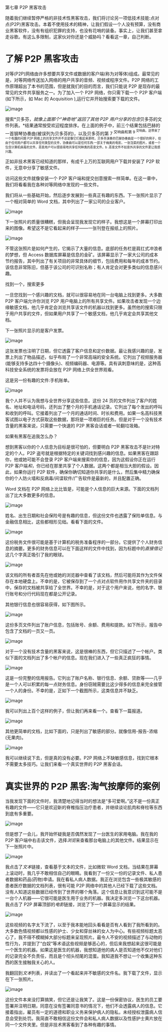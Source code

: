 第七章 P2P 黑客攻击

随着我们继续暂停严格的非技术性黑客攻击，我们将讨论另一项低技术技能:点对点(P2P)黑客攻击。本着不使用技术的精神，让我们假设一个人没有预算，没有商业黑客软件，没有有组织犯罪的支持，也没有花哨的装备。事实上，让我们甚至拿走谷歌。有这么多限制，这家伙对你还是个威胁吗？看看这一章，自己判断。

# 了解 P2P 黑客攻击

对等(P2P)网络由许多想要共享文件或数据的客户端(称为对等体)组成。最常见的是，对等网络传送加入网络的用户共享的音频、视频或程序文件。P2P 网络的工作原理超出了本书的范围，但是就我们的目的而言，我们只能说 P2P 是现存的最常见的文件共享服务之一。为了加入一个 P2P 网络，你只需下载一个 P2P 客户端(如下所示，如 Mac 的 Acquisition ),运行它并开始搜索要下载的文件。

![image](images/198-1.jpg)

搜索*贝多芬，*就像上面那个“神奇地”返回了其他 P2P 用户分享的包含*贝多芬的文件列表。*结果通常按受欢迎程度排序。在上面的例子中，前三个结果包括巴赫的一首钢琴协奏曲(被误列为贝多芬的)，以及贝多芬的第 7 <sup xmlns:ops="http://www.idpf.org/2007/ops" xmlns:xsi="http://www.w3.org/2001/XMLSchema-instance">交响曲和第 9 <sup xmlns:ops="http://www.idpf.org/2007/ops" xmlns:xsi="http://www.w3.org/2001/XMLSchema-instance">交响曲。这带来了一个有趣的问题 P2P 网络上的共享文件并不总是像它们看起来那样。贝多芬演奏的巴赫协奏曲是一个很好的例子，但由于任何用户都可以共享任何类型的文件，协奏曲可以是任何东西:一部关于梅奥的电影，一张泡菜的图片，或者一个包含计算机病毒的文件。恶意用户可以很容易地共享任何种类的恶意文件。b .恶意文件不如意外共享的文件更让我感兴趣。</sup></sup>

正如非技术黑客已经知道的那样，有成千上万的互联网用户下载并安装了 P2P 软件，无意中分享了敏感文件。

访问这些文件就像安装一个 P2P 客户端和提交创意搜索一样简单。在这一章中，我们将看看我在各种对等网络中发现的一些文件。

我们将从一些基础开始，然后逐步发展到一些真正有趣的东西。下一张照片显示了一个相对简单的 Word 文档，其中列出了一家公司的企业客户。

![image](images/199-1.jpg)

下一张照片的质量很糟糕，但我会呈现我发现它的样子。我想这是一个屏幕打印出来的图像。希望这不是它看起来的样子——一张刊登在报纸上的照片。

![image](images/200-1.jpg)

不管这张照片是如何产生的，它揭示了大量的信息。底部的任务栏是肩扛式冲浪者的梦想，但 Access 数据库屏幕是信息的金矿。该屏幕显示了一家大公司的成本节约报告，其中列出了有关项目的非常具体的细节，包括费用和每年的成本节约。该信息非常陈旧，但基于该公司的可识别名称；有人肯定会对更多类似的信息感兴趣。

找到一个，搜索更多

一旦您找到一个感兴趣的文档，就可以很容易地在同一台电脑上找到更多。大多数 P2P 客户端允许你浏览 P2P 用户电脑上的所有共享文件。如果攻击者发现一个边缘敏感文档，他几乎肯定会浏览共享该文件的机器以找到更多。虽然他的搜索只限于用户共享的文件，但如果用户共享了一个敏感文档，他几乎肯定会共享其他文档。

下一张照片显示的是客户发票。

![image](images/201-1.jpg)

这张发票也注明了日期，但它透露了客户信息和定价数据。最让我感兴趣的是，发票上列出了物品描述，似乎布局了一个非常高端的安全系统。它列出了视频服务器(能够支持多达四十个摄像头)、视频编码器、电源等。具有讽刺意味的是，这种高科技安全系统的发票将会放在 P2P 网络上供全世界观看。

这是另一份有趣的文件:手机账单。

![image](images/201-2.jpg)

我个人并不认为我想与全世界分享这些信息。这份 24 页的文件列出了客户的姓名、地址和电话号码，还列出了整个月的手机通话记录。它列出了每个发出的呼叫和收到的呼叫。它接着列出了一个月的通话时间、时长和费用。如果一名高科技黑客试图以电子方式获取这些数据，那将是一项艰巨的任务。但是对于一个没有技术含量的黑客来说，只需要一个快速的 P2P 黑客会话或者一轮翻垃圾箱。

如果有黑客在追我怎么办？

想到黑客以你的个人信息为目标是很可怕的，但要明白 P2P 黑客攻击不是针对特定的个人。P2P 盗号就是根据特定的关键词找到感兴趣的信息。如果黑客在跟踪你，他或她可能不会登录 P2P 客户端来搜索你的信息，因为这假设你正在运行 P2P 客户端*和*，你已经在那里共享了个人数据。这两个都是相当大胆的假设。因此，如果你运行 P2P 软件，确保你确切知道你共享的是什么，然后集中精力确保你的个人防火墙和反病毒/间谍软件/广告软件是最新的，并且配置正确。

Word 文档在 P2P 网络上比比皆是，可能是个人信息的巨大来源。下面的文档列出了比大多数更多的信息。

![image](images/204-1.jpg)

姓名、出生日期和社会保险号是有趣的信息，但这份文件也透露了保险单信息。与金融信息相比，这些都相形见绌。看看下面的文件。

![image](images/205-1.jpg)

这份税务文件很可能是基于计算机的税务准备程序的一部分。它提供了个人财务信息的摘要。更多的财务信息可以在下面这样的文件中找到，因为标题中的*直接借记*这几个字真正吸引了我的眼球。

![image](images/206-1.jpg)

该文档的所有者首先在他或她的浏览器中查看了该文档，然后可能将其作为文件保存在本地硬盘上。不幸的是，它被保存到了一个点对点软件用作共享文件夹的目录中，保存的文档被共享给了全世界。不幸的是，对于这个用户来说，他的名字、银行账号和分行代码现在都是公开记录。

其他银行信息也很容易获得，如下图所示。

![image](images/207-1.jpg)

这份多页文件列出了账户信息，包括账号、余额、费用和提款。如下所示，报告中包含了文档的一页又一页。

![image](images/208-1.jpg)

对于一个没有技术含量的黑客来说，这是很棒的东西，但它只描述了一个帐户。类似下面的文档列出了多个帐户的信息。现在我们进入了一些真正疯狂的事情。

![image](images/209-1.jpg)

这是一份完整的信用报告。它列出了账户名称、银行信息、余额、贷款等——几乎是一个人可以积累的每一点财务信息。身份窃贼需要比这少得多的信息来完全接管一个人的身份。不幸的是，正如下一个截图所示，这类信息并不缺乏。

![image](images/210-1.jpg)

我可以列出上百个这样的例子，但让我们再来看一个。查看下一篇报道。

![image](images/211-1.jpg)

其他更简单的文档，比如下面的，只是列出了敏感的部分。就像信用-报告-浓缩(无果肉)。

![image](images/212-1.jpg)

我可以继续说下去，但是真的没有必要。P2P 网络上不缺敏感信息，找到它根本不需要太多技巧。让我们来看一个真实世界的 P2P 黑客会话。

# 真实世界的 P2P 黑客:淘气按摩师的案例

当我发现下面的文件时，我清楚地记得当时的想法是“多可爱啊。”这不是一份真正有趣的文件——它只是欢迎新的脊椎指压治疗患者，并继续谈论肌肉和脊柱等东西到底有多重要。

![image](images/213-1.jpg)

但是想了一会儿，我开始怀疑我是否偶然发现了一台医生的家用电脑。我在我的 P2P 客户端中右击该文件，选择*浏览*来查看那台电脑上的其他文件。结果显示在下一张照片中。

![image](images/214-1.jpg)

我点击了*文本*链接，查看基于文本的文件，比如微软 Word 文档，当结果在屏幕上滚动时，我几乎不敢相信自己的眼睛。我看到了一份又一份的记录文件、私人患者数据和药品(药物)申请。我在看私人病人数据。我正在浏览包含一些极其敏感的患者医疗数据的文档列表，很有可能 P2P 网络中的其他人已经下载了这些文档。没有人知道这些数据已经传到了世界的哪个角落。这个信息让我意识到这可能不是一台个人机器——它很可能是医生用于业务的机器。我决定多浏览一下这台机器。我点击了 P2P 屏幕顶部的*电影*链接，浏览了下一个屏幕显示的结果。

![image](images/215-1.jpg)

这些视频的名字太下流了，以至于我本能地回头看看是否有人看到了我所看到的。大多数色情视频都以性感的护士、少女和穿丝袜的女人为中心。有些视频标题太恶心了，我不得不模糊掉大部分标题来呈现照片。最令人不安的视频描述了与动物的性行为，并提到了“白奴”等术语这些视频是够恶心的，但后来我想起来这很可能是一个医生的机器。如果这是医生的机器，我想知道他的病人是否知道他不仅对他们的记录完全不负责任，而且是个彻头彻尾的混蛋。我知道我不想让一个收集这种东西的医生接触我关心的人。

我翻回到*文本*列表，并读出了一个看起来并不敏感的文件名。我下载了文件，显示在下一张照片。

![image](images/216-1.jpg)

这份文件本来没打算搞笑，但它还是让我笑了。这是一份保密协议，医生的员工要签署并注明日期，同意在没有签署同意书的情况下，他们不会透露病人的信息。它接着指出，雇员有一定的道德和职业义务来保护病人的隐私，未经授权泄露病人信息会受到处罚。我简直不敢相信这份文件会和私人病人数据以及性感护士黄片放在同一个文件夹里。但是非技术黑客看到了各种有趣的事情。
